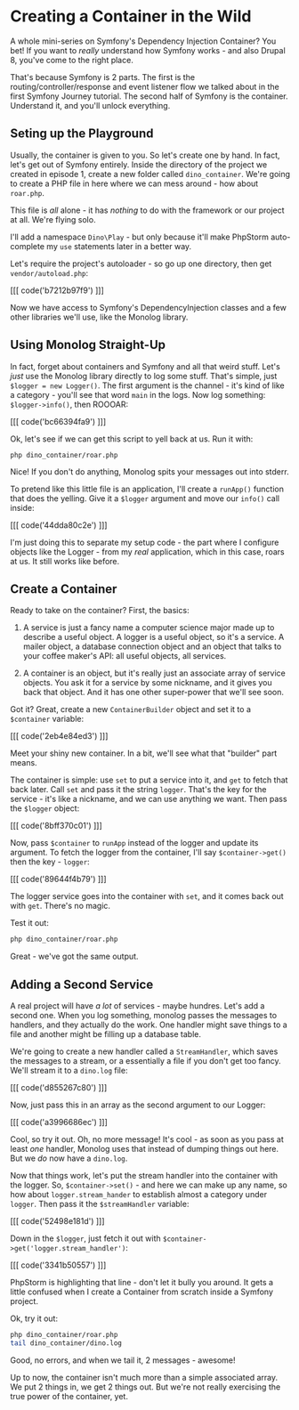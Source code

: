 # Creating a Container in the Wild

A whole mini-series on Symfony's Dependency Injection Container? You bet!
If you want to *really* understand how Symfony works - and also Drupal 8,
you've come to the right place.

That's because Symfony is 2 parts. The first is the routing/controller/response
and event listener flow we talked about in the first Symfony Journey tutorial.
The second half of Symfony is the container. Understand it, and you'll unlock
everything.

## Seting up the Playground

Usually, the container is given to you. So let's create one by hand. In fact,
let's get out of Symfony entirely. Inside the directory of the project we
created in episode 1, create a new folder called `dino_container`. We're
going to create a PHP file in here where we can mess around - how about
`roar.php`.

This file is *all* alone - it has *nothing* to do with the framework or our
project at all. We're flying solo.

I'll add a namespace `Dino\Play` - but only because it'll make PhpStorm auto-complete
my `use` statements later in a better way.

Let's require the project's autoloader - so go up one directory, then get
`vendor/autoload.php`:

[[[ code('b7212b97f9') ]]]

Now we have access to Symfony's DependencyInjection classes and a few other
libraries we'll use, like the Monolog library.

## Using Monolog Straight-Up

In fact, forget about containers and Symfony and all that weird stuff. Let's
*just* use the Monolog library directly to log some stuff. That's simple,
just `$logger = new Logger()`. The first argument is the channel - it's kind
of like a category - you'll see that word `main` in the logs. Now log something:
`$logger->info()`, then ROOOAR:

[[[ code('bc66394fa9') ]]]

Ok, let's see if we can get this script to yell back at us. Run it with:

```
php dino_container/roar.php
```

Nice! If you don't do anything, Monolog spits your messages out into stderr.

To pretend like this little file is an application, I'll create a `runApp()`
function that does the yelling. Give it a `$logger` argument and move our
`info()` call inside:

[[[ code('44dda80c2e') ]]]

I'm just doing this to separate my setup code - the part where I configure
objects like the Logger - from my *real* application, which in this case,
roars at us. It still works like before.

## Create a Container

Ready to take on the container? First, the basics:

1) A service is just a fancy name a computer science major made up to describe
    a useful object. A logger is a useful object, so it's a service. A mailer
    object, a database connection object and an object that talks to your
    coffee maker's API: all useful objects, all services.

2) A container is an object, but it's really just an associate array of service
    objects. You ask it for a service by some nickname, and it gives you
    back that object. And it has one other super-power that we'll see soon.

Got it? Great, create a new `ContainerBuilder` object and set it to a `$container`
variable:

[[[ code('2eb4e84ed3') ]]]

Meet your shiny new container. In a bit, we'll see what that "builder"
part means.

The container is simple: use `set` to put a service into it, and `get` to
fetch that back later. Call `set` and pass it the string `logger`. That's
the key for the service - it's like a nickname, and we can use anything we
want. Then pass the `$logger` object:

[[[ code('8bff370c01') ]]]

Now, pass `$container` to `runApp` instead of the logger and update its
argument. To fetch the logger from the container, I'll say `$container->get()`
then the key - `logger`:

[[[ code('89644f4b79') ]]]

The logger service goes into the container with `set`, and it comes back
out with `get`. There's no magic.

Test it out:

```bash
php dino_container/roar.php
```

Great - we've got the same output.

## Adding a Second Service

A real project will have *a lot* of services - maybe hundres. Let's add a
second one. When you log something, monolog passes the messages to handlers,
and they actually do the work. One handler might save things to a file and
another might be filling up a database table.

We're going to create a new handler called a `StreamHandler`, which saves
the messages to a stream, or a essentially a file if you don't get too fancy.
We'll stream it to a `dino.log` file:

[[[ code('d855267c80') ]]]

Now, just pass this in an array as the second argument to our Logger:

[[[ code('a3996686ec') ]]]

Cool, so try it out. Oh, no more message! It's cool - as soon as you pass
at least *one* handler, Monolog uses that instead of dumping things out here.
But we *do* now have a `dino.log`.

Now that things work, let's put the stream handler into the container with
the logger. So, `$container->set()` - and here we can make up any name, so
how about `logger.stream_hander` to establish almost a category under `logger`.
Then pass it the `$streamHandler` variable:

[[[ code('52498e181d') ]]]

Down in the `$logger`, just fetch it out with `$container->get('logger.stream_handler')`:

[[[ code('3341b50557') ]]]

PhpStorm is highlighting that line - don't let it bully you around. It gets
a little confused when I create a Container from scratch inside a Symfony
project.

Ok, try it out:

```bash
php dino_container/roar.php
tail dino_container/dino.log
```

Good, no errors, and when we tail it, 2 messages - awesome!

Up to now, the container isn't much more than a simple associated array.
We put 2 things in, we get 2 things out. But we're not really exercising
the true power of the container, yet.


